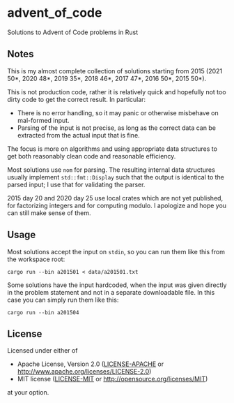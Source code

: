 # advent_of_code

Solutions to Advent of Code problems in Rust

## Notes

This is my almost complete collection of solutions starting from 2015
(2021 50\*, 2020 48\*, 2019 35\*, 2018 46\*, 2017 47\*, 2016 50\*, 2015 50\*).

This is not production code, rather it is relatively quick
and hopefully not too dirty code to get the correct result.
In particular:

* There is no error handling, so it may panic or otherwise misbehave
  on mal-formed input.
* Parsing of the input is not precise, as long as the correct data
  can be extracted from the actual input that is fine.

The focus is more on algorithms and using appropriate data structures
to get both reasonably clean code and reasonable efficiency.

Most solutions use `nom` for parsing. The resulting internal data structures
usually implement `std::fmt::Display` such that the output is identical
to the parsed input; I use that for validating the parser.

2015 day 20 and 2020 day 25 use local crates which are not yet published,
for factorizing integers and for computing modulo.
I apologize and hope you can still make sense of them.

## Usage

Most solutions accept the input on `stdin`, so you can run them
like this from the workspace root:
```
cargo run --bin a201501 < data/a201501.txt
```
Some solutions have the input hardcoded, when the input was given directly
in the problem statement and not in a separate downloadable file.
In this case you can simply run them like this:
```
cargo run --bin a201504
```


## License

Licensed under either of

- Apache License, Version 2.0 ([LICENSE-APACHE](LICENSE-APACHE) or
  http://www.apache.org/licenses/LICENSE-2.0)
- MIT license ([LICENSE-MIT](LICENSE-MIT) or http://opensource.org/licenses/MIT)

at your option.
